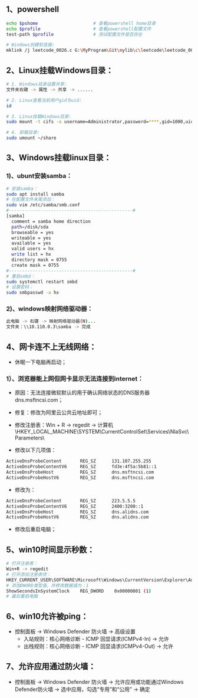## 1、powershell

```bash
echo $pshome                     # 查看powershell home目录
echo $profile                    # 查看powershell配置文件
test-path $profile               # 测试配置文件是否存在

# Windows创建软连接:
mklink /j leetcode_0026.c G:\MyProgram\Git\mylib\c\leetcode\leetcode_0026.c
```

## 2、Linux挂载Windows目录：

```bash
# 1. Windows目录设置共享:
文件夹右键 -> 属性 -> 共享 -> ......

# 2. Linux查看当前用户gid与uid:
id

# 3. Linux挂载Windows目录:
sudo mount -t cifs -o username=Administrator,password=****,gid=1000,uid=1000 //192.168.1.26/share ~/share

# 4. 卸载目录:
sudo umount ~/share
```

## 3、Windows挂载linux目录：

### 1)、ubunt安装samba：
```bash
# 安装samba：
sudo apt install samba
# 在配置文件末尾添加：
sudo vim /etc/samba/smb.conf
#-----------------------------------------------#
[samba]
  comment = samba home direction
  path=/disk/sda
  browseable = yes
  writeable = yes
  available = yes
  valid users = hx
  write list = hx
  directory mask = 0755
  create mask = 0755
#-----------------------------------------------#
# 重启smbd：
sudo systemctl restart smbd
# 设置密码：
sudo smbpasswd -a hx
```

### 2)、windows映射网络驱动器：

```bash
此电脑 -> 右键 -> 映射网络驱动器(N)...
文件夹：\\10.110.0.3\samba -> 完成
```

## 4、网卡连不上无线网络：

- 休眠一下电脑再启动；

### 1）、浏览器能上网但网卡显示无法连接到internet：

- 原因：无法连接微软默认的用于确认网络状态的DNS服务器 dns.msftncsi.com；

- 修复：修改为阿里云公共云地址即可；

- 修改注册表：Win + R -> regedit -> 计算机\HKEY_LOCAL_MACHINE\SYSTEM\CurrentControlSet\Services\NlaSvc\Parameters\

- 修改以下几项值：

```bash
ActiveDnsProbeContent		REG_SZ		131.107.255.255
ActiveDnsProbeContentV6		REG_SZ		fd3e:4f5a:5b81::1
ActiveDnsProbeHost			REG_SZ		dns.msftncsi.com
ActiveDnsProbeHostV6		REG_SZ		dns.msftncsi.com
```

- 修改为：

```bash
ActiveDnsProbeContent		REG_SZ		223.5.5.5
ActiveDnsProbeContentV6		REG_SZ		2400:3200::1
ActiveDnsProbeHost			REG_SZ		dns.alidns.com
ActiveDnsProbeHostV6		REG_SZ		dns.alidns.com
```

- 修改后重启电脑；

## 5、win10时间显示秒数：

```bash
# 打开注册表：
Win+R -> regedit
# 打开添加注册表项：
HKEY_CURRENT_USER\SOFTWARE\Microsoft\Windows\CurrentVersion\Explorer\Advanced
# 添加DWORD类型值，并修改数据值为：1
ShowSecondsInSystemClock    REG_DWORD    0x00000001 (1)
# 最后重启电脑
```

## 6、win10允许被ping：

- 控制面板 -> Windows Defender 防火墙 -> 高级设置
  - 入站规则：核心网络诊断 - ICMP 回显请求(ICMPv4-In) -> 允许
  - 出栈规则：核心网络诊断 - ICMP 回显请求(ICMPv4-Out) -> 允许

## 7、允许应用通过防火墙：

- 控制面板 -> Windows Defender 防火墙 -> 允许应用或功能通过Windows Defender防火墙 -> 选中应用，勾选“专用”和“公用” -> 确定
